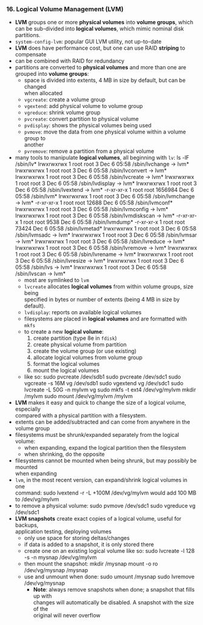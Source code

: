 ### 16. Logical Volume Management (LVM)

  * **LVM** groups one or more **physical volumes** into **volume groups**, which  
    can be sub-divided into **logical volumes**, which mimic nominal disk partitions.
  * `system-config-lvm`: popular GUI LVM utility, not up-to-date
  * **LVM** does have performance cost, but one can use RAID **striping** to  
    compensate
  * can be combined with RAID for redundancy
  * partitions are converted to **physical volumes** and more than one are grouped
    into **volume groups**:
      * space is divided into extents, 4 MB in size by default, but can be changed  
        when allocated
      * `vgcreate`: create a volume group
      * `vgextend`: add physical volume to volume group
      * `vgreduce`: shrink volume group
      * `pvcreate`: convert partition to physical volume
      * `pvdisplay`: shows the physical volumes being used
      * `pvmove`: move the data from one physical volume within a volume group to  
        another
      * `pvremove`: remove a partition from a physical volume
  * many tools to manipulate **logical volumes**, all beginning with `lv`:
        ls -lF /sbin/lv*
        lrwxrwxrwx 1 root root       3 Dec  6 05:58 /sbin/lvchange -> lvm*
        lrwxrwxrwx 1 root root       3 Dec  6 05:58 /sbin/lvconvert -> lvm*
        lrwxrwxrwx 1 root root       3 Dec  6 05:58 /sbin/lvcreate -> lvm*
        lrwxrwxrwx 1 root root       3 Dec  6 05:58 /sbin/lvdisplay -> lvm*
        lrwxrwxrwx 1 root root       3 Dec  6 05:58 /sbin/lvextend -> lvm*
        -r-xr-xr-x 1 root root 1656984 Dec  6 05:58 /sbin/lvm*
        lrwxrwxrwx 1 root root       3 Dec  6 05:58 /sbin/lvmchange -> lvm*
        -r-xr-xr-x 1 root root   12688 Dec  6 05:58 /sbin/lvmconf*
        lrwxrwxrwx 1 root root       3 Dec  6 05:58 /sbin/lvmconfig -> lvm*
        lrwxrwxrwx 1 root root       3 Dec  6 05:58 /sbin/lvmdiskscan -> lvm*
        -r-xr-xr-x 1 root root    9538 Dec  6 05:58 /sbin/lvmdump*
        -r-xr-xr-x 1 root root   73424 Dec  6 05:58 /sbin/lvmetad*
        lrwxrwxrwx 1 root root       3 Dec  6 05:58 /sbin/lvmsadc -> lvm*
        lrwxrwxrwx 1 root root       3 Dec  6 05:58 /sbin/lvmsar -> lvm*
        lrwxrwxrwx 1 root root       3 Dec  6 05:58 /sbin/lvreduce -> lvm*
        lrwxrwxrwx 1 root root       3 Dec  6 05:58 /sbin/lvremove -> lvm*
        lrwxrwxrwx 1 root root       3 Dec  6 05:58 /sbin/lvrename -> lvm*
        lrwxrwxrwx 1 root root       3 Dec  6 05:58 /sbin/lvresize -> lvm*
        lrwxrwxrwx 1 root root       3 Dec  6 05:58 /sbin/lvs -> lvm*
        lrwxrwxrwx 1 root root       3 Dec  6 05:58 /sbin/lvscan -> lvm*
    * most are symlinked to `lvm`
    * `lvcreate` allocates **logical volumes** from within volume groups, size being  
      specified in bytes or number of extents (being 4 MB in size by default).
    * `lvdisplay`: reports on available logical volumes
    * filesystems are placed in **logical volumes** and are formatted with `mkfs`
    * to create a new **logical volume**:
      1. create partition (type 8e in `fdisk`)
      2. create physical volume from partition
      3. create the volume group (or use existing)
      4. allocate logical volumes from volume group
      5. format the logical volumes
      6. mount the logical volumes
    * like so:
          sudo pvcreate /dev/sdb1
          sudo pvcreate /dev/sdc1
          sudo vgcreate -s 16M vg /dev/sdb1
          sudo vgextend vg /dev/sdc1
          sudo lvcreate -L 50G -n mylvm vg
          sudo mkfs -t ext4 /dev/vg/mylvm
          mkdir /mylvm
          sudo mount /dev/vg/mylvm /mylvm
  * **LVM** makes it easy and quick to change the size of a logical volume, especially  
    compared with a physical partition with a filesystem.
  * extents can be added/subtracted and can come from anywhere in the volume group
  * filesystems must be shrunk/expanded separately from the logical volume:
    * when expanding, expand the logical partition then the filesystem
    * when shrinking, do the opposite
  * filesystems cannot be mounted when being shrunk, but may possibly be mounted  
    when expanding
  * `lvm`, in the most recent version, can expand/shrink logical volumes in one  
    command:
        sudo lvextend -r -L +100M /dev/vg/mylvm
    would add 100 MB to /dev/vg/mylvm
  * to remove a physical volume:
        sudo pvmove /dev/sdc1
        sudo vgreduce vg /dev/sdc1
  * **LVM snapshots** create exact copies of a logical volume, useful for backups,  
    application testing, deploying volumes
    * only use space for storing deltas/changes
    * if data is added to a snapshot, it is only stored there
    * create one on an existing logical volume like so:
          sudo lvcreate -l 128 -s -n mysnap /dev/vg/mylvm
    * then mount the snapshot:
          mkdir /mysnap
          mount -o ro /dev/vg/mysnap /mysnap
    * use and unmount when done:
          sudo umount /mysnap
          sudo lvremove /dev/vg/mysnap
      * **Note**: always remove snapshots when done; a snapshot that fills up with  
        changes will automatically be disabled. A snapshot with the size of the  
        original will never overflow
